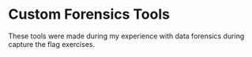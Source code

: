 # Custom Forensics Tools
These tools were made during my experience with data forensics during capture the flag exercises.

